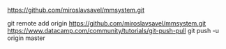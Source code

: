 https://github.com/miroslavsavel/mmsystem.git

git remote add origin  https://github.com/miroslavsavel/mmsystem.git
https://www.datacamp.com/community/tutorials/git-push-pull
git push -u origin master
